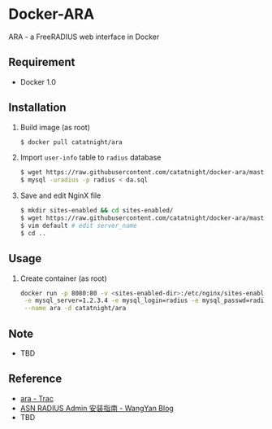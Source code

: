 Docker-ARA
==========

 ARA - a FreeRADIUS web interface in Docker

## Requirement
+ Docker 1.0

## Installation
1. Build image (as root)

	```bash
	$ docker pull catatnight/ara
	```

2. Import ```user-info``` table to ```radius``` database

	```bash
	$ wget https://raw.githubusercontent.com/catatnight/docker-ara/master/da.sql
	$ mysql -uradius -p radius < da.sql
	```

3. Save and edit NginX file

	```bash
	$ mkdir sites-enabled && cd sites-enabled/
	$ wget https://raw.githubusercontent.com/catatnight/docker-ara/master/sites-enabled/default
	$ vim default # edit server_name
	$ cd ..
	```

## Usage
1. Create container (as root)

	```bash
	docker run -p 8080:80 -v <sites-enabled-dir>:/etc/nginx/sites-enabled \
	 -e mysql_server=1.2.3.4 -e mysql_login=radius -e mysql_passwd=radius -e admin_passwd=123456 \
	 --name ara -d catatnight/ara
	```

## Note
+ TBD

## Reference
+ [ara - Trac](http://labs.asn.pl/ara/)
+ [ASN RADIUS Admin 安装指南 - WangYan Blog](http://wangyan.org/blog/ara-install-guide.html)
+ TBD
